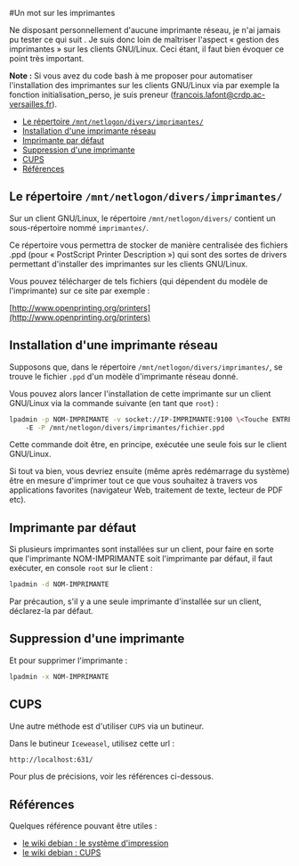 #Un mot sur les imprimantes

Ne disposant personnellement d'aucune imprimante réseau, je n'ai jamais pu tester ce qui suit . Je suis donc loin de maîtriser l'aspect « gestion des imprimantes » sur les clients GNU/Linux. Ceci étant, il faut bien évoquer ce point très important.

**Note :** Si vous avez du code bash à me proposer pour automatiser l'installation des imprimantes sur les clients GNU/Linux via par exemple la fonction initialisation_perso, je suis preneur (francois.lafont@crdp.ac-versailles.fr).

* [Le répertoire `/mnt/netlogon/divers/imprimantes/`]()
* [Installation d'une imprimante réseau]()
* [Imprimante par défaut]()
* [Suppression d'une imprimante]()
* [CUPS]()
* [Références]()


## Le répertoire `/mnt/netlogon/divers/imprimantes/`

Sur un client GNU/Linux, le répertoire `/mnt/netlogon/divers/` contient un sous-répertoire nommé `imprimantes/`.

Ce répertoire vous permettra de stocker de manière centralisée des fichiers .ppd (pour « PostScript Printer Description ») qui sont des sortes de drivers permettant d'installer des imprimantes sur les clients GNU/Linux.

Vous pouvez télécharger de tels fichiers (qui dépendent du modèle de l'imprimante) sur ce site par exemple :

[http://www.openprinting.org/printers](http://www.openprinting.org/printers)


## Installation d'une imprimante réseau

Supposons que, dans le répertoire `/mnt/netlogon/divers/imprimantes/`, se trouve le fichier `.ppd` d'un modèle d'imprimante réseau donné.

Vous pouvez alors lancer l'installation de cette imprimante sur un client GNU/Linux via la commande suivante (en tant que `root`) :

```sh
lpadmin -p NOM-IMPRIMANTE -v socket://IP-IMPRIMANTE:9100 \<Touche ENTRÉE>
    -E -P /mnt/netlogon/divers/imprimantes/fichier.ppd
```

Cette commande doit être, en principe, exécutée une seule fois sur le client GNU/Linux.

Si tout va bien, vous devriez ensuite (même après redémarrage du système) être en mesure d'imprimer tout ce que vous souhaitez à travers vos applications favorites (navigateur Web, traitement de texte, lecteur de PDF etc).


## Imprimante par défaut

Si plusieurs imprimantes sont installées sur un client, pour faire en sorte que l'imprimante NOM-IMPRIMANTE soit l'imprimante par défaut, il faut exécuter, en console `root` sur le client :

```sh
lpadmin -d NOM-IMPRIMANTE
```

Par précaution, s'il y a une seule imprimante d'installée sur un client, déclarez-la par défaut.


## Suppression d'une imprimante

Et pour supprimer l'imprimante :
```sh
lpadmin -x NOM-IMPRIMANTE
```


## CUPS

Une autre méthode est d'utiliser `CUPS` via un butineur.

Dans le butineur `Iceweasel`, utilisez cette url :
```sh
http://localhost:631/
```

Pour plus de précisions, voir les références ci-dessous.


## Références

Quelques référence pouvant être utiles :

* [le wiki debian : le système d'impression](https://wiki.debian.org/fr/SystemPrinting)
* [le wiki debian : CUPS](https://wiki.debian.org/fr/CUPS)


